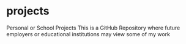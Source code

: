 # projects
Personal or School Projects
This is a GitHub Repository where future employers or educational institutions may view some of my work
